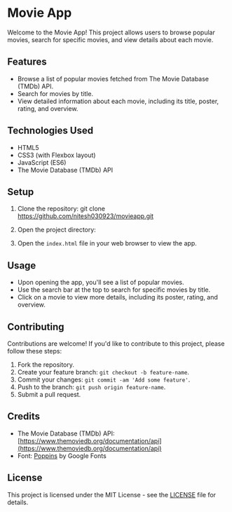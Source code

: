 # Movie App

Welcome to the Movie App! This project allows users to browse popular movies, search for specific movies, and view details about each movie.

## Features

- Browse a list of popular movies fetched from The Movie Database (TMDb) API.
- Search for movies by title.
- View detailed information about each movie, including its title, poster, rating, and overview.

## Technologies Used

- HTML5
- CSS3 (with Flexbox layout)
- JavaScript (ES6)
- The Movie Database (TMDb) API

## Setup

1. Clone the repository:
git clone https://github.com/nitesh030923/movieapp.git


2. Open the project directory:


3. Open the `index.html` file in your web browser to view the app.

## Usage

- Upon opening the app, you'll see a list of popular movies.
- Use the search bar at the top to search for specific movies by title.
- Click on a movie to view more details, including its poster, rating, and overview.

## Contributing

Contributions are welcome! If you'd like to contribute to this project, please follow these steps:

1. Fork the repository.
2. Create your feature branch: `git checkout -b feature-name`.
3. Commit your changes: `git commit -am 'Add some feature'`.
4. Push to the branch: `git push origin feature-name`.
5. Submit a pull request.

## Credits

- The Movie Database (TMDb) API: [https://www.themoviedb.org/documentation/api](https://www.themoviedb.org/documentation/api)
- Font: [Poppins](https://fonts.google.com/specimen/Poppins) by Google Fonts

## License

This project is licensed under the MIT License - see the [LICENSE](LICENSE) file for details.
